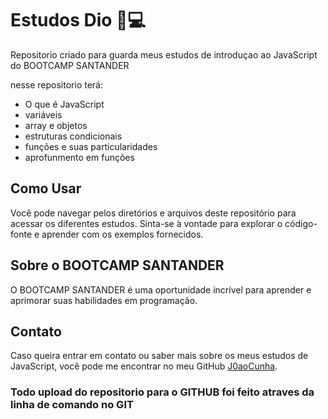 # Estudos Dio 📙💻

Repositorio criado para guarda meus estudos de introduçao ao JavaScript do BOOTCAMP SANTANDER

nesse repositorio terá:
 - O que é JavaScript
 - variáveis
 - array e objetos
 - estruturas condicionais
 - funções e suas particularidades
 - aprofunmento em funções

## Como Usar

Você pode navegar pelos diretórios e arquivos deste repositório para acessar os diferentes estudos. Sinta-se à vontade para explorar o código-fonte e aprender com os exemplos fornecidos.

## Sobre o BOOTCAMP SANTANDER

O BOOTCAMP SANTANDER é uma oportunidade incrível para aprender e aprimorar suas habilidades em programação.

## Contato

Caso queira entrar em contato ou saber mais sobre os meus estudos de JavaScript, você pode me encontrar no meu GitHub [J0aoCunha](https://github.com/J0aoCunha).

### Todo upload do repositorio para o GITHUB foi feito atraves da linha de comando no GIT


